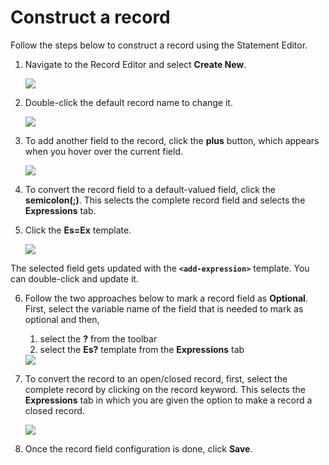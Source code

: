 # Construct a record

Follow the steps below to construct a record using the Statement Editor.

1. Navigate to the Record Editor and select **Create New**.

    <img src="https://wso2.com/ballerina/vscode/docs/img/statement-editor/create-new-record.gif" class="cInlineImage-half"/>

2. Double-click the default record name to change it.

    <img src="https://wso2.com/ballerina/vscode/docs/img/statement-editor/update-record-name.gif" class="cInlineImage-half"/>

3. To add another field to the record, click the **plus** button, which appears when you hover over the current field.

    <img src="https://wso2.com/ballerina/vscode/docs/img/statement-editor/add-record-fields.gif" class="cInlineImage-half"/>

4. To convert the record field to a default-valued field, click the **semicolon(;)**. This selects the complete record field and selects the **Expressions** tab.

5. Click the **Es=Ex** template.

    <img src="https://wso2.com/ballerina/vscode/docs/img/statement-editor/add-default-record-field.gif" class="cInlineImage-half"/>

 The selected field gets updated with the **`<add-expression>`** template. You can double-click and update it.

6. Follow the two approaches below to mark a record field as **Optional**. First, select the variable name of the field that is needed to mark as optional and then,
    1. select the **?** from the toolbar
    2. select the **Es?** template from the **Expressions** tab

    <img src="https://wso2.com/ballerina/vscode/docs/img/statement-editor/make-record-optional.gif" class="cInlineImage-half"/>

7. To convert the record to an open/closed record, first, select the complete record by clicking on the record keyword.
    This selects the **Expressions** tab in which you are given the option to make a record a closed record.

    <img src="https://wso2.com/ballerina/vscode/docs/img/statement-editor/closed-record.gif" class="cInlineImage-half"/>

8. Once the record field configuration is done, click **Save**.
